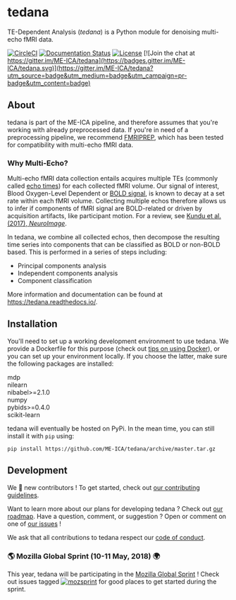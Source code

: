# tedana

TE-Dependent Analysis (_tedana_) is a Python module for denoising multi-echo fMRI data.

[![CircleCI](https://circleci.com/gh/ME-ICA/tedana.svg?style=shield)](https://circleci.com/gh/ME-ICA/tedana)
[![Documentation Status](https://readthedocs.org/projects/tedana/badge/?version=latest)](http://tedana.readthedocs.io/en/latest/?badge=latest)
[![License](https://img.shields.io/badge/License-LGPL%202.0-blue.svg)](https://opensource.org/licenses/LGPL-2.1)
[![Join the chat at https://gitter.im/ME-ICA/tedana](https://badges.gitter.im/ME-ICA/tedana.svg)](https://gitter.im/ME-ICA/tedana?utm_source=badge&utm_medium=badge&utm_campaign=pr-badge&utm_content=badge)


## About

tedana is part of the ME-ICA pipeline, and therefore assumes that you're working with already preprocessed data. If you're in need of a preprocessing pipeline, we recommend [FMRIPREP](https://github.com/poldracklab/fmriprep/), which has been tested for compatibility with multi-echo fMRI data.

### Why Multi-Echo?

Multi-echo fMRI data collection entails acquires multiple TEs (commonly called [echo times](http://mriquestions.com/tr-and-te.html)) for each collected fMRI volume.
Our signal of interest, Blood Oxygen-Level Dependent or [BOLD signal](http://www.fil.ion.ucl.ac.uk/spm/course/slides10-zurich/Kerstin_BOLD.pdf), is known to decay at a set rate within each fMRI volume.
Collecting multiple echos therefore allows us to infer if components of fMRI signal are BOLD-related or driven by acquisition artifacts, like participant motion.
For a review, see [Kundu et al. (2017), _NeuroImage_](https://paperpile.com/shared/eH3PPu).

In tedana, we combine all collected echos, then decompose the resulting time series into components that can be classified as BOLD or non-BOLD based. This is performed in a series of steps including:

* Principal components analysis
* Independent components analysis
* Component classification

More information and documentation can be found at https://tedana.readthedocs.io/.

## Installation

You'll need to set up a working development environment to use tedana. We provide a Dockerfile for this purpose (check out [tips on using Docker](https://neurohackweek.github.io/docker-for-scientists/)), or you can set up your environment locally. If you choose the latter, make sure the following packages are installed:

mdp  
nilearn  
nibabel>=2.1.0  
numpy  
pybids>=0.4.0  
scikit-learn  

tedana will eventually be hosted on PyPi. In the mean time, you can still install it with `pip` using:

```
pip install https://github.com/ME-ICA/tedana/archive/master.tar.gz
```

## Development

We :yellow_heart: new contributors ! To get started, check out [our contributing guidelines](https://github.com/emdupre/tedana/blob/master/CONTRIBUTING.md).

Want to learn more about our plans for developing tedana ? Check out [our roadmap](https://github.com/emdupre/tedana/projects). Have a question, comment, or suggestion ? Open or comment on one of [our issues](https://github.com/emdupre/tedana/issues) !

We ask that all contributions to tedana respect our [code of conduct](https://github.com/emdupre/tedana/blob/master/Code_of_Conduct.md).

### :earth_americas: Mozilla Global Sprint (10-11 May, 2018) :earth_africa:

This year, tedana will be participating in the [Mozilla Global Sprint](https://foundation.mozilla.org/opportunity/global-sprint/) !
Check out issues tagged [![mozsprint](https://img.shields.io/badge/-mozsprint-0052cc.svg)](https://github.com/ME-ICA/tedana/labels/mozsprint) for good places to get started during the sprint.
